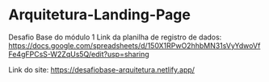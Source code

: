 # Arquitetura-Landing-Page
Desafio Base do módulo 1
Link da planilha de registro de dados: 
https://docs.google.com/spreadsheets/d/150X1RPwO2hhbMN31sVyYdwoVfFe4gFPCsS-W2ZqUs5Q/edit?usp=sharing

Link do site: 
https://desafiobase-arquitetura.netlify.app/
